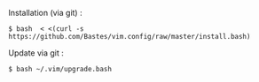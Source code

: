 Installation (via git) :
```
$ bash  < <(curl -s https://github.com/Bastes/vim.config/raw/master/install.bash)
```

Update via git :
```
$ bash ~/.vim/upgrade.bash
```

